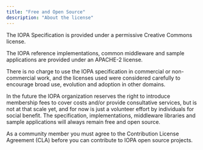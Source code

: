 ```yaml
---
title: "Free and Open Source"
description: "About the license"
---
```

The IOPA Specification is provided under a permissive Creative Commons license.  

The IOPA reference implementations, common middleware and sample applications are provided under an APACHE-2 license.

There is no charge to use the IOPA specification in commercial or non-commercial work, and the licenses used were considered carefully to encourage broad use, evolution and adoption in other domains.

In the future the IOPA organization reserves the right to introduce membership fees to cover costs and/or provide consultative services, but is not at that scale yet, and for now is just a volunteer effort by individuals for social benefit.     The specification, implementations, middleware libraries and sample applications will always remain free and open source.

As a community member you must agree to the Contribution License Agreement (CLA) before you can contribute to IOPA open source projects.